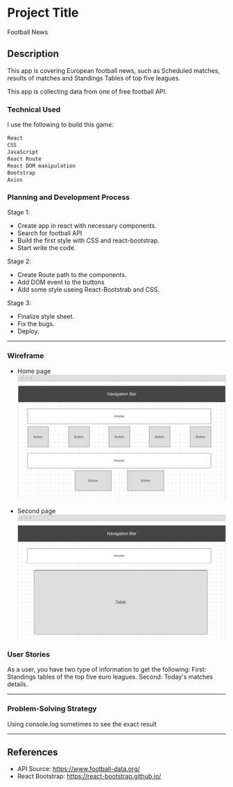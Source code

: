 # Project Title

Football News

## Description

This app is covering European football news, such as Scheduled matches, results of matches and Standings Tables of top five leagues.

This app is collecting data from one of free football API.

### Technical Used
I use the following to build this game:

```
React
CSS
JavaScript
React Route
React DOM manipulation
Bootstrap
Axios
```

### Planning and Development Process 

Stage 1:
* Create app in react with necessary components.
* Search for football API
* Build the first style with CSS and react-bootstrap.
* Start write the code.

Stage 2:
* Create Route path to the components.
* Add DOM event to the buttons
* Add some style useing React-Bootstrab and CSS.

Stage 3:
* Finalize style sheet.
* Fix the bugs.
* Deploy.

---

### Wireframe
* Home page
![Home Page](football-project-wireframe-1.png)

* Second page
![Second Page](football-project-wireframe-2.png)

### User Stories

As a user, you have two type of information to get the following:
First: Standings tables of the top five euro leagues. 
Second: Today's matches details.

---

### Problem-Solving Strategy
Using console.log sometimes to see the exact result 

---


 ## References
 * API Source: https://www.football-data.org/
 * React Bootstrap: https://react-bootstrap.github.io/

